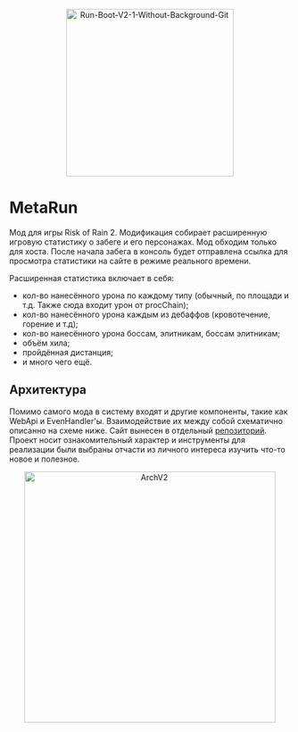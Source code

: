 ﻿<p align="center">
    <img src="https://i.ibb.co/KhF3kB4/Run-Boot-V2-1-Without-Background-Git.png" alt="Run-Boot-V2-1-Without-Background-Git" border="0" height="300">
</p>

# MetaRun
Мод для игры Risk of Rain 2. Модификация собирает расширенную игровую статистику о забеге и его персонажах. Мод обходим только для хоста. После начала забега в консоль будет отправлена ссылка для просмотра статистики на сайте в режиме реального времени.

Расширенная статистика включает в себя:
- кол-во нанесённого урона по каждому типу (обычный, по площади и т.д. Также сюда входит урон от procChain);
- кол-во нанесённого урона каждым из дебаффов (кровотечение, горение и т.д);
- кол-во нанесённого урона боссам, элитникам, боссам элитникам;
- объём хила;
- пройдённая дистанция;
- и много чего ещё.

## Архитектура
Помимо самого мода в систему входят и другие компоненты, такие как WebApi и EvenHandler'ы. Взаимодействие их между собой схематично описанно на схеме ниже. Сайт вынесен в отдельный [репозиторий](https://github.com/Sevriukoff/MetaRunFrontend). Проект носит ознакомительный характер и инструменты для реализации были выбраны отчасти из личного интереса изучить что-то новое и полезное.
﻿<p align="center">
    <img src="https://i.ibb.co/18mTbyH/ArchV2.png" alt="ArchV2" border="0" height="450">
</p>
